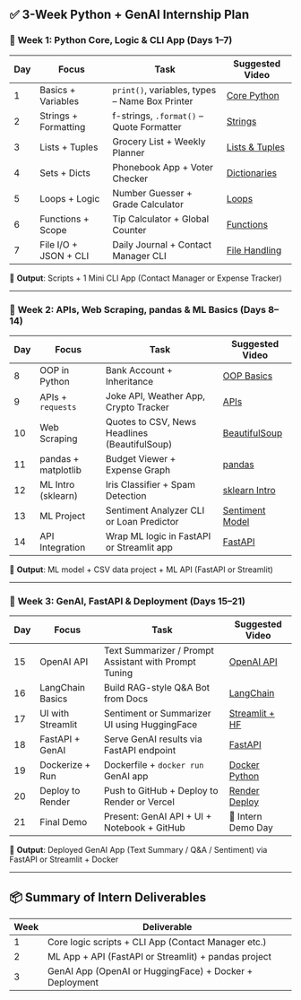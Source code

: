## ✅ **3-Week Python + GenAI Internship Plan**

### 🔹 **Week 1: Python Core, Logic & CLI App (Days 1–7)**

| Day | Focus                 | Task                                           | Suggested Video                                |
| --- | --------------------- | ---------------------------------------------- | ---------------------------------------------- |
| 1   | Basics + Variables    | `print()`, variables, types – Name Box Printer | [Core Python](https://youtu.be/_uQrJ0TkZlc)    |
| 2   | Strings + Formatting  | f-strings, `.format()` – Quote Formatter       | [Strings](https://youtu.be/k9TUPpGqYTo?t=1340) |
| 3   | Lists + Tuples        | Grocery List + Weekly Planner                  | [Lists & Tuples](https://youtu.be/W8KRzm-HUcc) |
| 4   | Sets + Dicts          | Phonebook App + Voter Checker                  | [Dictionaries](https://youtu.be/daefaLgNkw0)   |
| 5   | Loops + Logic         | Number Guesser + Grade Calculator              | [Loops](https://youtu.be/6iF8Xb7Z3wQ)          |
| 6   | Functions + Scope     | Tip Calculator + Global Counter                | [Functions](https://youtu.be/9Os0o3wzS_I)      |
| 7   | File I/O + JSON + CLI | Daily Journal + Contact Manager CLI            | [File Handling](https://youtu.be/Uh2ebFW8OYM)  |

🧪 **Output**: Scripts + 1 Mini CLI App (Contact Manager or Expense Tracker)

---

### 🔹 **Week 2: APIs, Web Scraping, pandas & ML Basics (Days 8–14)**

| Day | Focus               | Task                                          | Suggested Video                                 |
| --- | ------------------- | --------------------------------------------- | ----------------------------------------------- |
| 8   | OOP in Python       | Bank Account + Inheritance                    | [OOP Basics](https://youtu.be/JeznW_7DlB0)      |
| 9   | APIs + `requests`   | Joke API, Weather App, Crypto Tracker         | [APIs](https://youtu.be/7YcW25PHnAA)            |
| 10  | Web Scraping        | Quotes to CSV, News Headlines (BeautifulSoup) | [BeautifulSoup](https://youtu.be/ng2o98k983k)   |
| 11  | pandas + matplotlib | Budget Viewer + Expense Graph                 | [pandas](https://youtu.be/vmEHCJofslg)          |
| 12  | ML Intro (sklearn)  | Iris Classifier + Spam Detection              | [sklearn Intro](https://youtu.be/0Lt9w-BxKFQ)   |
| 13  | ML Project          | Sentiment Analyzer CLI or Loan Predictor      | [Sentiment Model](https://youtu.be/kHwlB_j7Hkc) |
| 14  | API Integration     | Wrap ML logic in FastAPI or Streamlit app     | [FastAPI](https://youtu.be/0sOvCWFmrtA)         |

🧪 **Output**: ML model + CSV data project + ML API (FastAPI or Streamlit)

---

### 🔹 **Week 3: GenAI, FastAPI & Deployment (Days 15–21)**

| Day | Focus             | Task                                                  | Suggested Video                                |
| --- | ----------------- | ----------------------------------------------------- | ---------------------------------------------- |
| 15  | OpenAI API        | Text Summarizer / Prompt Assistant with Prompt Tuning | [OpenAI API](https://youtu.be/NK1zTbgSM0g)     |
| 16  | LangChain Basics  | Build RAG-style Q\&A Bot from Docs                    | [LangChain](https://youtu.be/aywZrzNaKjs)      |
| 17  | UI with Streamlit | Sentiment or Summarizer UI using HuggingFace          | [Streamlit + HF](https://youtu.be/UNQhuFL6CWg) |
| 18  | FastAPI + GenAI   | Serve GenAI results via FastAPI endpoint              | [FastAPI](https://youtu.be/0sOvCWFmrtA)        |
| 19  | Dockerize + Run   | Dockerfile + `docker run` GenAI app                   | [Docker Python](https://youtu.be/AmEZon6F6RU)  |
| 20  | Deploy to Render  | Push to GitHub + Deploy to Render or Vercel           | [Render Deploy](https://youtu.be/F7bA4P9UJd8)  |
| 21  | Final Demo        | Present: GenAI API + UI + Notebook + GitHub           | 🎥 Intern Demo Day                             |

🧪 **Output**: Deployed GenAI App (Text Summary / Q\&A / Sentiment) via FastAPI or Streamlit + Docker

---

## 📦 Summary of Intern Deliverables

| Week | Deliverable                                             |
| ---- | ------------------------------------------------------- |
| 1    | Core logic scripts + CLI App (Contact Manager etc.)     |
| 2    | ML App + API (FastAPI or Streamlit) + pandas project    |
| 3    | GenAI App (OpenAI or HuggingFace) + Docker + Deployment |


